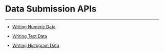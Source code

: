 # Data Submission APIs

---

 * [Writing Numeric Data](api/write-nnt.md)

 * [Writing Text Data](api/write-text.md)

 * [Writing Histogram Data](api/write-histogram.md)


